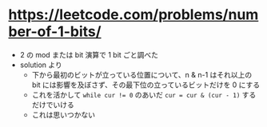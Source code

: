# https://leetcode.com/problems/number-of-1-bits/

- 2 の mod または bit 演算で 1 bit ごと調べた
- solution より
  - 下から最初のビットが立っている位置について、n & n-1 はそれ以上の bit には影響を及ぼさず、その最下位の立っているビットだけを 0 にする
  - これを活かして `while cur != 0` のあいだ `cur = cur & (cur - 1)` するだけでいける
  - これは思いつかない
